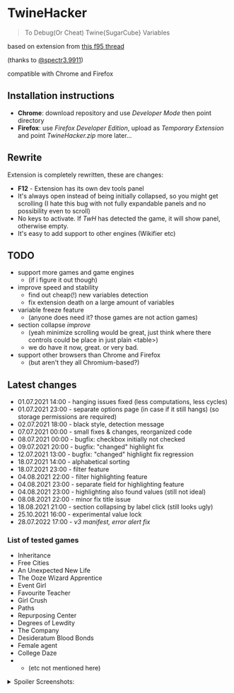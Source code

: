 # TwineHacker

> To Debug(Or Cheat) Twine{SugarCube} Variables

based on extension from [this f95 thread](https://f95zone.to/threads/how-to-debug-or-cheat-twine-sugarcube-variables.6553/) 

(thanks to [@spectr3.9911](https://f95zone.to/members/spectr3.9911/#about))

compatible with Chrome and Firefox

## Installation instructions 
- **Chrome**: download repository and use *Developer Mode* then point directory
- **Firefox**: use *Firefox Developer Edition*, upload as *Temporary Extension* and point *TwineHacker.zip*
more later...

## Rewrite
Extension is completely rewritten, these are changes:
- **F12** - Extension has its own dev tools panel
- It's always open instead of being initially collapsed, so you might get scrolling
 (I hate this bug with not fully expandable panels and no possibility even to scroll)
- No keys to activate. If *TwH* has detected the game, it will show panel, otherwise empty.
- It's easy to add support to other engines (Wikifier etc)

## TODO
- support more games and game engines
  - (if i figure it out though)
- improve speed and stability
  - find out cheap(!) new variables detection
  - fix extension death on a large amount of variables
- variable freeze feature
  - (anyone does need it? those games are not action games)
- section collapse _improve_
  - (yeah minimize scrolling would be great, just think where there controls could be place in just plain &lt;table&gt;)
  - we do have it now, great. or very bad.
- support other browsers than Chrome and Firefox
  - (but aren't they all Chromium-based?)

## Latest changes
- 01.07.2021 14:00 - hanging issues fixed (less computations, less cycles)
- 01.07.2021 23:00 - separate options page (in case if it still hangs) (so storage permissions are required)
- 02.07.2021 18:00 - black style, detection message
- 07.07.2021 00:00 - small fixes & changes, reorganized code
- 08.07.2021 00:00 - bugfix: checkbox initially not checked
- 09.07.2021 20:00 - bugfix: "changed" highlight fix
- 12.07.2021 13:00 - bugfix: "changed" highlight fix regression
- 18.07.2021 14:00 - alphabetical sorting
- 18.07.2021 23:00 - filter feature
- 04.08.2021 22:00 - filter highlighting feature
- 04.08.2021 23:00 - separate field for highlighting feature
- 04.08.2021 23:00 - highlighting also found values (still not ideal)
- 08.08.2021 22:00 - minor fix title issue
- 18.08.2021 21:00 - section collapsing by label click (still looks ugly)
- 25.10.2021 16:00 - experimental value lock
- 28.07.2022 17:00 - *v3 manifest, error alert fix*

### List of tested games
- Inheritance
- Free Cities
- An Unexpected New Life
- The Ooze Wizard Apprentice
- Event Girl
- Favourite Teacher
- Girl Crush
- Paths
- Repurposing Center
- Degrees of Lewdity
- The Company
- Desideratum Blood Bonds
- Female agent
- College Daze
- - (etc not mentioned here)

<details>
<summary>Spoiler Screenshots:</summary>

1. download it here: [https://github.com/lure0xaos/TwineHacker](https://github.com/lure0xaos/TwineHacker)

    1.1. click "Code" button, then "Download ZIP", and unzip it
![Безымянный0](https://user-images.githubusercontent.com/5437073/87243512-35a1c780-c43f-11ea-99ff-9ae73cf8a3ec.png)

2. How to install:

    2.1. Make sure "Developer mode" is on
    2.2. Click "Load unpacked" and choose directory where you've downloaded it (where manifest.json is among other files)
![Безымянный png](https://user-images.githubusercontent.com/5437073/87243532-641fa280-c43f-11ea-8988-eacc5515db1f.png)
    2.3. So you should see it's loaded without errors:
![Безымянный2](https://user-images.githubusercontent.com/5437073/87243542-7568af00-c43f-11ea-8633-effa6d2b49c4.png)

3. Open your game and press F12 to open Developer Tools sidebar, then switch to TwineHacker tab:
![Безымянный3](https://user-images.githubusercontent.com/5437073/87243544-7c8fbd00-c43f-11ea-9bd5-764e587e0252.png)


Now you can change any ingame value

</details>
